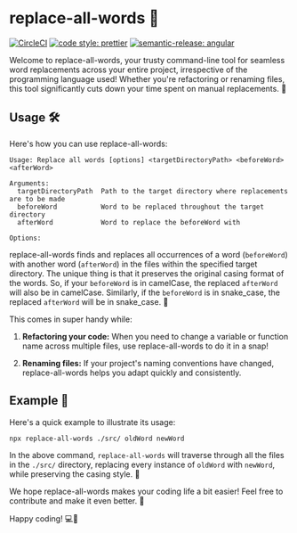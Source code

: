 # replace-all-words 🔄

[![CircleCI](https://dl.circleci.com/status-badge/img/gh/HiromiShikata/replace-all-words/tree/main.svg?style=svg)](https://dl.circleci.com/status-badge/redirect/gh/HiromiShikata/replace-all-words/tree/main)
[![code style: prettier](https://img.shields.io/badge/code_style-prettier-ff69b4.svg?style=flat-square)](https://github.com/prettier/prettier)
[![semantic-release: angular](https://img.shields.io/badge/semantic--release-angular-e10079?logo=semantic-release)](https://github.com/semantic-release/semantic-release)

Welcome to replace-all-words, your trusty command-line tool for seamless word replacements across your entire project, irrespective of the programming language used! Whether you're refactoring or renaming files, this tool significantly cuts down your time spent on manual replacements. 🚀

## Usage 🛠️

Here's how you can use replace-all-words:

```
Usage: Replace all words [options] <targetDirectoryPath> <beforeWord> <afterWord>

Arguments:
  targetDirectoryPath  Path to the target directory where replacements are to be made
  beforeWord           Word to be replaced throughout the target directory
  afterWord            Word to replace the beforeWord with

Options:

```
replace-all-words finds and replaces all occurrences of a word (`beforeWord`) with another word (`afterWord`) in the files within the specified target directory. The unique thing is that it preserves the original casing format of the words. So, if your `beforeWord` is in camelCase, the replaced `afterWord` will also be in camelCase. Similarly, if the `beforeWord` is in snake_case, the replaced `afterWord` will be in snake_case. 🐍

This comes in super handy while:

1. **Refactoring your code:** When you need to change a variable or function name across multiple files, use replace-all-words to do it in a snap!

2. **Renaming files:** If your project's naming conventions have changed, replace-all-words helps you adapt quickly and consistently.

## Example 📖

Here's a quick example to illustrate its usage:

```
npx replace-all-words ./src/ oldWord newWord
```

In the above command, `replace-all-words` will traverse through all the files in the `./src/` directory, replacing every instance of `oldWord` with `newWord`, while preserving the casing style. 💼

We hope replace-all-words makes your coding life a bit easier! Feel free to contribute and make it even better. 🙌

Happy coding! 💻🎉
